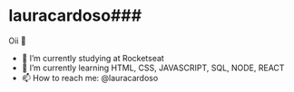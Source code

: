 # lauracardoso### 
Oii 👋

- 🔭 I’m currently studying at Rocketseat
- 🌱 I’m currently learning HTML, CSS, JAVASCRIPT, SQL, NODE, REACT
- 📫 How to reach me: @lauracardoso
